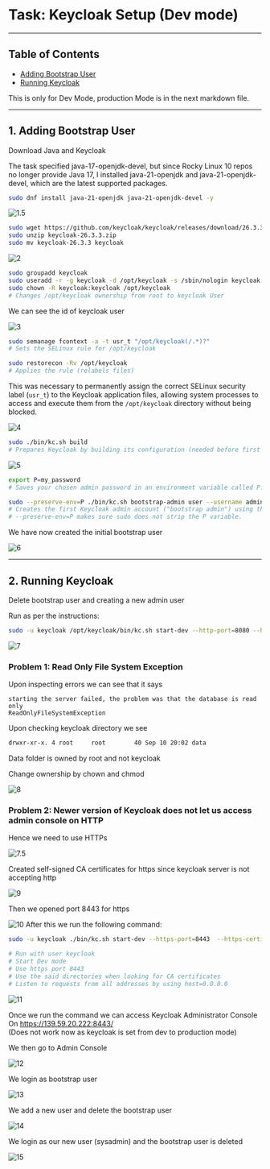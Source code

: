 # Task: Keycloak Setup (Dev mode)
---
## Table of Contents
- [Adding Bootstrap User](#1-adding-bootstrap-user)
- [Running Keycloak](#2-running-keycloak)

This is only for Dev Mode, production Mode is in the next markdown file. 

---

## 1. Adding Bootstrap User

Download Java and Keycloak  

The task specified java-17-openjdk-devel, but since Rocky Linux 10  repos no longer provide Java 17, I installed java-21-openjdk and  java-21-openjdk-devel, which are the latest supported packages.

```bash
sudo dnf install java-21-openjdk java-21-openjdk-devel -y
```
![1.5](./images/2/1.5.jpg)

```bash
sudo wget https://github.com/keycloak/keycloak/releases/download/26.3.3/keycloak-26.3.3.zip
sudo unzip keycloak-26.3.3.zip
sudo mv keycloak-26.3.3 keycloak
```

![2](./images/2/2.png)

```bash
sudo groupadd keycloak
sudo useradd -r -g keycloak -d /opt/keycloak -s /sbin/nologin keycloak
sudo chown -R keycloak:keycloak /opt/keycloak
# Changes /opt/keycloak ownership from root to keycloak User
```
We can see the id of keycloak user

![3](./images/2/3.jpg)
```bash
sudo semanage fcontext -a -t usr_t "/opt/keycloak(/.*)?"
# Sets the SELinux rule for /opt/keycloak  

sudo restorecon -Rv /opt/keycloak
# Applies the rule (relabels files)
```
This was necessary to permanently assign the correct SELinux security label (`usr_t`) to the Keycloak application files, allowing system processes to access and execute them from the `/opt/keycloak` directory without being blocked.

![4](./images/2/4.png)

```bash
sudo ./bin/kc.sh build
# Prepares Keycloak by building its configuration (needed before first run).
```
![5](./images/2/5.png)

```bash
export P=my_password
# Saves your chosen admin password in an environment variable called P.

sudo --preserve-env=P ./bin/kc.sh bootstrap-admin user --username admin --password=env P
# Creates the first Keycloak admin account ("bootstrap admin") using the password from $P.
# --preserve-env=P makes sure sudo does not strip the P variable.
```
We have now created the initial bootstrap user

![6](./images/2/6.png)

---

## 2. Running Keycloak

Delete bootstrap user and creating a new admin user  

Run as per the instructions:
```bash
sudo -u keycloak /opt/keycloak/bin/kc.sh start-dev --http-port=8080 --http-host=0.0.0.0  
```
![7](./images/2/7.png)

### Problem 1: Read Only File System Exception
Upon inspecting errors we can see that it says  
```
starting the server failed, the problem was that the database is read only
ReadOnlyFileSystemException
```
Upon checking keycloak directory we see
```bash
drwxr-xr-x. 4 root     root        40 Sep 10 20:02 data
```
Data folder is owned by root and not keycloak  

Change ownership by chown and chmod

![8](./images/2/8.png)

### Problem 2: Newer version of Keycloak does not let us access admin console on HTTP
Hence we need to use HTTPs

![7.5](./images/2/7.5.png)

Created self-signed CA certificates for https since keycloak server is not accepting http

![9](./images/2/9.png)

Then we opened port 8443 for https

![10](./images/2/10.png)
After this we run the following command:
```bash
sudo -u keycloak ./bin/kc.sh start-dev --https-port=8443  --https-certificate-file=/etc/keycloak/certs/keycloak.crt  --https-certificate-key-file=/etc/keycloak/certs/keycloak.key  --http-host=0.0.0.0

# Run with user keycloak
# Start Dev mode
# Use https port 8443
# Use the said directories when looking for CA certificates
# Listen to requests from all addresses by using host=0.0.0.0
```
![11](./images/2/11.png)

Once we run the command we can access Keycloak Administrator Console  
On https://139.59.20.222:8443/  
(Does not work now as keycloak is set from dev to production mode)
  
  We then go to Admin Console

![12](./images/2/12.png)

  We login as bootstrap user

![13](./images/2/13.png)

  We add a new user and delete the bootstrap user

![14](./images/2/14.png)

  We login as our new user (sysadmin) and the bootstrap user is deleted

![15](./images/2/15.png)
